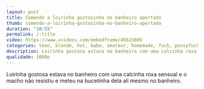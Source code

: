 ```yaml
---
layout: post
title: Comendo a loirinha gostosinha no banheiro apertado
thumb: comendo-a-loirinha-gostosinha-no-banheiro-apertado
duration: "10:55"
permalink: /:title
video: https://www.xvideos.com/embedframe/45615809
categories: teen, blonde, hot, babe, amateur, homemade, fuck, pussyfucking, big-ass, horny, orgasm, russian, big-cock, big-dick
description: Loirinha gostosa estava no banheiro com uma calcinha roxa sensual e o macho não resistiu e meteu na bucetinha dela ali mesmo no banheiro.
qualidade: 1080p
---
```

Loirinha gostosa estava no banheiro com uma calcinha roxa sensual e o macho não resistiu e meteu na bucetinha dela ali mesmo no banheiro.